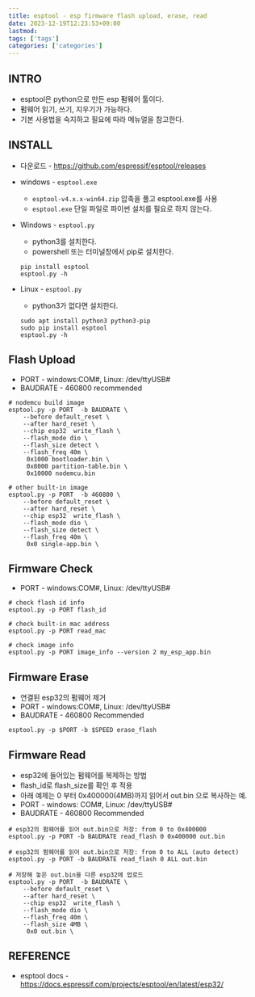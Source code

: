 ```yaml
---
title: esptool - esp firmware flash upload, erase, read
date: 2023-12-19T12:23:53+09:00
lastmod:
tags: ['tags']
categories: ['categories']
---
```


## INTRO

* esptool은 python으로 만든 esp 펌웨어 툴이다.
* 펌웨어 읽기, 쓰기, 지우기가 가능하다.
* 기본 사용법을 숙지하고 필요에 따라 메뉴얼을 참고한다.

## INSTALL

* 다운로드 - <https://github.com/espressif/esptool/releases>

* windows - `esptool.exe`
    -  `esptool-v4.x.x-win64.zip` 압축을 풀고 esptool.exe를 사용
    -  `esptool.exe` 단일 파일로 파이썬 설치를 필요로 하지 않는다.
* Windows - `esptool.py`
    - python3를 설치한다.
    - powershell 또는 터미널창에서 pip로 설치한다.
    ```console
    pip install esptool
    esptool.py -h
    ``` 
* Linux - `esptool.py`
    - python3가 없다면 설치한다.
    ```console
    sudo apt install python3 python3-pip
    sudo pip install esptool
    esptool.py -h
    ```
    
## Flash Upload

* PORT - windows:COM#, Linux: /dev/ttyUSB#
* BAUDRATE - 460800 recommended
```console
# nodemcu build image
esptool.py -p PORT  -b BAUDRATE \
    --before default_reset \
    --after hard_reset \
    --chip esp32  write_flash \
    --flash_mode dio \
    --flash_size detect \
    --flash_freq 40m \
     0x1000 bootloader.bin \
     0x8000 partition-table.bin \
     0x10000 nodemcu.bin

# other built-in image
esptool.py -p PORT  -b 460800 \
    --before default_reset \
    --after hard_reset \
    --chip esp32  write_flash \
    --flash_mode dio \
    --flash_size detect \
    --flash_freq 40m \
     0x0 single-app.bin \
```

## Firmware Check

* PORT - windows:COM#, Linux: /dev/ttyUSB#

```console
# check flash id info
esptool.py -p PORT flash_id

# check built-in mac address
esptool.py -p PORT read_mac

# check image info
esptool.py -p PORT image_info --version 2 my_esp_app.bin
```

## Firmware Erase

* 연결된 esp32의 펌웨어 제거
* PORT - windows:COM#, Linux: /dev/ttyUSB#
* BAUDRATE - 460800 Recommended

```console
esptool.py -p $PORT -b $SPEED erase_flash
```
## Firmware Read

* esp32에 들어있는 펌웨어를 복제하는 방법
* flash_id로 flash_size를 확인 후 적용 
* 아래 예제는 0 부터 0x400000(4MB)까지 읽어서 out.bin 으로 복사하는 예.
* PORT - windows: COM#, Linux: /dev/ttyUSB#
* BAUDRATE - 460800 Recommended 

```console
# esp32의 펌웨어를 읽어 out.bin으로 저장: from 0 to 0x400000
esptool.py -p PORT -b BAUDRATE read_flash 0 0x400000 out.bin

# esp32의 펌웨어를 읽어 out.bin으로 저장: from 0 to ALL (auto detect)
esptool.py -p PORT -b BAUDRATE read_flash 0 ALL out.bin

# 저장해 놓은 out.bin을 다른 esp32에 업로드
esptool.py -p PORT  -b BAUDRATE \
    --before default_reset \
    --after hard_reset \
    --chip esp32  write_flash \
    --flash_mode dio \
    --flash_freq 40m \
    --flash_size 4MB \
     0x0 out.bin \
```

## REFERENCE
* esptool docs - <https://docs.espressif.com/projects/esptool/en/latest/esp32/>

